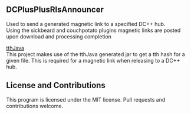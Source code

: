 ## DCPlusPlusRlsAnnouncer

Used to send a generated magnetic link to a specified DC++ hub.<br>
Using the sickbeard and couchpotato plugins magnetic links are posted upon download and processing completion

[tthJava](https://github.com/Awarua-/tthJava)<br>
This project makes use of the tthJava generated jar to get a tth hash for a given file. This is required for a magnetic link when releasing to a DC++ hub.

## License and Contributions
This program is licensed under the MIT license. Pull requests and contributions welcome.
